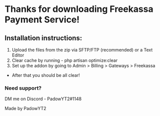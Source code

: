 # Thanks for downloading Freekassa Payment Service!

## Installation instructions:
1. Upload the files from the zip via SFTP/FTP (recommended) or a Text Editor
2. Clear cache by running - php artisan optimize:clear
3. Set up the addon by going to Admin > Billing > Gateways > Freekassa

- After that you should be all clear!

### Need support?
DM me on Discord - PadowYT2#1148

Made by PadowYT2
